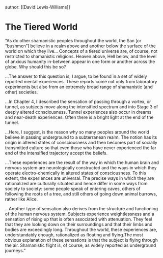 author: [[David Lewis-Williams]]

# The Tiered World

“As do other shamanistic peoples throughout the world, the San [or “bushmen”] believe in a realm above and another below the surface of the world on which they live… Concepts of a tiered universe are, of course, not restricted to shamanistic religions. Heaven above, Hell below, and the level of anxious humanity in-between appear in one form or another across the globe. Why should this be so?

…The answer to this question is, I argue, to be found in a set of widely reported mental experiences. These reports come not only from laboratory experiments but also from an extremely broad range of shamanistic (and other) societies.

…In Chapter 4, I described the sensation of passing through a vortex, or tunnel, as subjects move along the intensified spectrum and into Stage 3 of deeply altered consciousness. Tunnel experiences also occur in dreams and near-death experiences. Often there is a bright light at the end of the tunnel.

…Here, I suggest, is the reason why so many peoples around the world believe in passing underground to a subterranean realm. The notion has its origin in altered states of consciousness and then becomes part of socially transmitted culture so that even those who have never experienced the far end of the intensified trajectory accept the beliefs.

…These experiences are the result of the way in which the human brain and nervous system are neurologically constructed and the ways in which they operate electro-chemically in altered states of consciousness. To this extent, the experiences are universal. The precise ways in which they are rationalized are culturally situated and hence differ in some ways from society to society: some people speak of entering caves, others of following the roots of a tree, and still others of going down animal burrows, rather like Alice.

…Another type of sensation also derives from the structure and functioning of the human nervous system. Subjects experience weightlessness and a sensation of rising up that is often associated with attenuation. They feel that they are looking down on their surroundings and that their limbs and bodies are exceedingly long. Throughout the world, these experiences are, understandably enough, rationalized as floating and flying.The most obvious explanation of these sensations is that the subject is flying through the air. Shamanistic flight is, of course, as widely reported as underground journeys.”

>